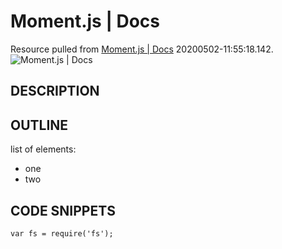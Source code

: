
# Moment.js | Docs
Resource pulled from [Moment.js | Docs](https://momentjs.com/docs/#/displaying/) 20200502-11:55:18.142.
![Moment.js | Docs](https://upload.wikimedia.org/wikipedia/commons/thumb/a/ac/No_image_available.svg/1024px-No_image_available.svg.png)

## DESCRIPTION

## OUTLINE
list of elements:
- one
- two

## CODE SNIPPETS
`var fs = require('fs');`

